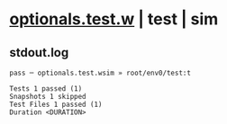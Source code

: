# [optionals.test.w](../../../../../examples/tests/valid/optionals.test.w) | test | sim

## stdout.log
```log
pass ─ optionals.test.wsim » root/env0/test:t

Tests 1 passed (1)
Snapshots 1 skipped
Test Files 1 passed (1)
Duration <DURATION>
```


